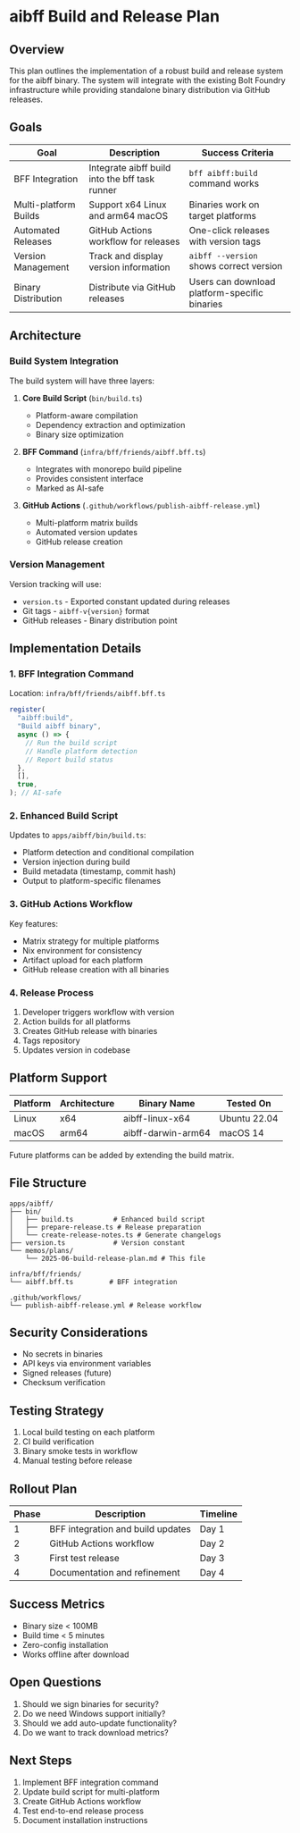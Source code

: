 # aibff Build and Release Plan

## Overview

This plan outlines the implementation of a robust build and release system for
the aibff binary. The system will integrate with the existing Bolt Foundry
infrastructure while providing standalone binary distribution via GitHub
releases.

## Goals

| Goal                  | Description                                    | Success Criteria                              |
| --------------------- | ---------------------------------------------- | --------------------------------------------- |
| BFF Integration       | Integrate aibff build into the bff task runner | `bff aibff:build` command works               |
| Multi-platform Builds | Support x64 Linux and arm64 macOS              | Binaries work on target platforms             |
| Automated Releases    | GitHub Actions workflow for releases           | One-click releases with version tags          |
| Version Management    | Track and display version information          | `aibff --version` shows correct version       |
| Binary Distribution   | Distribute via GitHub releases                 | Users can download platform-specific binaries |

## Architecture

### Build System Integration

The build system will have three layers:

1. **Core Build Script** (`bin/build.ts`)
   - Platform-aware compilation
   - Dependency extraction and optimization
   - Binary size optimization

2. **BFF Command** (`infra/bff/friends/aibff.bff.ts`)
   - Integrates with monorepo build pipeline
   - Provides consistent interface
   - Marked as AI-safe

3. **GitHub Actions** (`.github/workflows/publish-aibff-release.yml`)
   - Multi-platform matrix builds
   - Automated version updates
   - GitHub release creation

### Version Management

Version tracking will use:

- `version.ts` - Exported constant updated during releases
- Git tags - `aibff-v{version}` format
- GitHub releases - Binary distribution point

## Implementation Details

### 1. BFF Integration Command

Location: `infra/bff/friends/aibff.bff.ts`

```typescript
register(
  "aibff:build",
  "Build aibff binary",
  async () => {
    // Run the build script
    // Handle platform detection
    // Report build status
  },
  [],
  true,
); // AI-safe
```

### 2. Enhanced Build Script

Updates to `apps/aibff/bin/build.ts`:

- Platform detection and conditional compilation
- Version injection during build
- Build metadata (timestamp, commit hash)
- Output to platform-specific filenames

### 3. GitHub Actions Workflow

Key features:

- Matrix strategy for multiple platforms
- Nix environment for consistency
- Artifact upload for each platform
- GitHub release creation with all binaries

### 4. Release Process

1. Developer triggers workflow with version
2. Action builds for all platforms
3. Creates GitHub release with binaries
4. Tags repository
5. Updates version in codebase

## Platform Support

| Platform | Architecture | Binary Name        | Tested On    |
| -------- | ------------ | ------------------ | ------------ |
| Linux    | x64          | aibff-linux-x64    | Ubuntu 22.04 |
| macOS    | arm64        | aibff-darwin-arm64 | macOS 14     |

Future platforms can be added by extending the build matrix.

## File Structure

```
apps/aibff/
├── bin/
│   ├── build.ts          # Enhanced build script
│   ├── prepare-release.ts # Release preparation
│   └── create-release-notes.ts # Generate changelogs
├── version.ts            # Version constant
└── memos/plans/
    └── 2025-06-build-release-plan.md # This file

infra/bff/friends/
└── aibff.bff.ts         # BFF integration

.github/workflows/
└── publish-aibff-release.yml # Release workflow
```

## Security Considerations

- No secrets in binaries
- API keys via environment variables
- Signed releases (future)
- Checksum verification

## Testing Strategy

1. Local build testing on each platform
2. CI build verification
3. Binary smoke tests in workflow
4. Manual testing before release

## Rollout Plan

| Phase | Description                       | Timeline |
| ----- | --------------------------------- | -------- |
| 1     | BFF integration and build updates | Day 1    |
| 2     | GitHub Actions workflow           | Day 2    |
| 3     | First test release                | Day 3    |
| 4     | Documentation and refinement      | Day 4    |

## Success Metrics

- Binary size < 100MB
- Build time < 5 minutes
- Zero-config installation
- Works offline after download

## Open Questions

1. Should we sign binaries for security?
2. Do we need Windows support initially?
3. Should we add auto-update functionality?
4. Do we want to track download metrics?

## Next Steps

1. Implement BFF integration command
2. Update build script for multi-platform
3. Create GitHub Actions workflow
4. Test end-to-end release process
5. Document installation instructions
